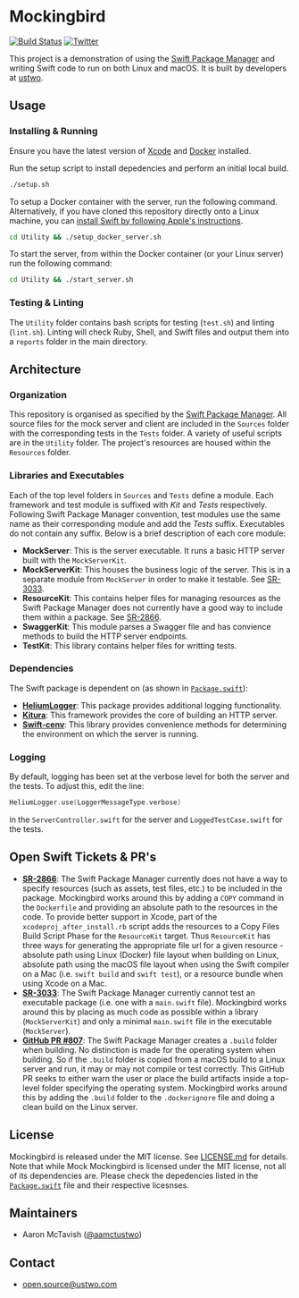 # Mockingbird

[![Build Status](https://travis-ci.org/ustwo/mockingbird.svg?branch=master)](https://travis-ci.org/ustwo/mockingbird)
[![Twitter](https://img.shields.io/badge/twitter-@ustwo-blue.svg?style=flat)](http://twitter.com/ustwo)

This project is a demonstration of using the [Swift Package Manager][swiftpm] and writing Swift code to run on both Linux and macOS. It is built by developers at [ustwo][ustwo].

## Usage

### Installing & Running

Ensure you have the latest version of [Xcode][xcode] and [Docker][docker] installed.

Run the setup script to install depedencies and perform an initial local build.

```bash
./setup.sh
```

To setup a Docker container with the server, run the following command. Alternatively, if you have cloned this repository directly onto a Linux machine, you can [install Swift by following Apple's instructions][swiftlinux].

```bash
cd Utility && ./setup_docker_server.sh
```

To start the server, from within the Docker container (or your Linux server) run the following command:

```bash
cd Utility && ./start_server.sh
```

### Testing & Linting

The `Utility` folder contains bash scripts for testing (`test.sh`) and linting (`lint.sh`). Linting will check Ruby, Shell, and Swift files and output them into a `reports` folder in the main directory.

## Architecture

### Organization

This repository is organised as specified by the [Swift Package Manager][swiftpm]. All source files for the mock server and client are included in the `Sources` folder with the corresponding tests in the `Tests` folder. A variety of useful scripts are in the `Utility` folder. The project's resources are housed within the `Resources` folder.

### Libraries and Executables

Each of the top level folders in `Sources` and `Tests` define a module. Each framework and test module is suffixed with *Kit* and *Tests* respectively. Following Swift Package Manager convention, test modules use the same name as their corresponding module and add the *Tests* suffix. Executables do not contain any suffix. Below is a brief description of each core module:

- **MockServer**: This is the server executable. It runs a basic HTTP server built with the `MockServerKit`.
- **MockServerKit**: This houses the business logic of the server. This is in a separate module from `MockServer` in order to make it testable. See [SR-3033][sr3033].
- **ResourceKit**: This contains helper files for managing resources as the Swift Package Manager does not currently have a good way to include them within a package. See [SR-2866][sr2866].
- **SwaggerKit**: This module parses a Swagger file and has convience methods to build the HTTP server endpoints.
- **TestKit**: This library contains helper files for writting tests.

### Dependencies

The Swift package is dependent on (as shown in [`Package.swift`][package]):

- [**HeliumLogger**][heliumlogger]: This package provides additional logging functionality.
- [**Kitura**][kitura]: This framework provides the core of building an HTTP server.
- [**Swift-cenv**][swiftcenv]: This library provides convenience methods for determining the environment on which the server is running.

### Logging

By default, logging has been set at the verbose level for both the server and the tests. To adjust this, edit the line:

```swift
HeliumLogger.use(LoggerMessageType.verbose)
```

in the `ServerController.swift` for the server and `LoggedTestCase.swift` for the tests.

## Open Swift Tickets & PR's

- [**SR-2866**][sr2866]: The Swift Package Manager currently does not have a way to specify resources (such as assets, test files, etc.) to be included in the package. Mockingbird works around this by adding a `COPY` command in the `Dockerfile` and providing an absolute path to the resources in the code. To provide better support in Xcode, part of the `xcodeproj_after_install.rb` script adds the resources to a Copy Files Build Script Phase for the `ResourceKit` target. Thus `ResourceKit` has three ways for generating the appropriate file url for a given resource - absolute path using Linux (Docker) file layout when building on Linux, absolute path using the macOS file layout when using the Swift compiler on a Mac (i.e. `swift build` and `swift test`), or a resource bundle when using Xcode on a Mac.
- [**SR-3033**][sr3033]: The Swift Package Manager currently cannot test an executable package (i.e. one with a `main.swift` file). Mockingbird works around this by placing as much code as possible within a library (`MockServerKit`) and only a minimal `main.swift` file in the executable (`MockServer`).
- [**GitHub PR #807**][github807]: The Swift Package Manager creates a `.build` folder when building. No distinction is made for the operating system when building. So if the `.build` folder is copied from a macOS build to a Linux server and run, it may or may not compile or test correctly. This GitHub PR seeks to either warn the user or place the build artifacts inside a top-level folder specifying the operating system. Mockingbird works around this by adding the `.build` folder to the `.dockerignore` file and doing a clean build on the Linux server.

## License

Mockingbird is released under the MIT license. See [LICENSE.md][license] for details. Note that while Mock Mockingbird is licensed under the MIT license, not all of its dependencies are. Please check the depedencies listed in the [`Package.swift`][package] file and their respective licesnses.

## Maintainers

* Aaron McTavish ([@aamctustwo][aamctustwo])

## Contact

* [open.source@ustwo.com](mailto:open.source@ustwo.com)

<!-- Links -->

[aamctustwo]: https://github.com/aamctustwo
[docker]: https://www.docker.com/
[github807]: https://github.com/apple/swift-package-manager/pull/807
[heliumlogger]: https://github.com/IBM-Swift/HeliumLogger
[kitura]: https://github.com/IBM-Swift/Kitura
[license]: LICENSE.md
[package]: Package.swift
[sr2866]: https://bugs.swift.org/browse/SR-2866
[sr3033]: https://bugs.swift.org/browse/SR-3033
[swiftcenv]: https://github.com/IBM-Swift/Swift-cfenv
[swiftlinux]: https://swift.org/download/
[swiftpm]: https://github.com/apple/swift-package-manager
[ustwo]: https://ustwo.com/
[xcode]: https://itunes.apple.com/gb/app/xcode/id497799835?mt=12#
